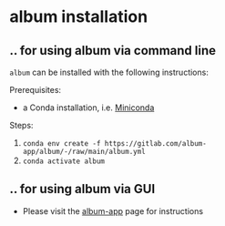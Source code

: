 album installation
================================

## .. for using album via command line

`album` can be installed with the following instructions:

Prerequisites:

- a Conda installation, i.e. [Miniconda](https://docs.conda.io/en/latest/miniconda.html)

Steps:

1. `conda env create -f https://gitlab.com/album-app/album/-/raw/main/album.yml`
2. `conda activate album`

## .. for using album via GUI

- Please visit the [album-app](https://gitlab.com/album-app/album-app) page for instructions